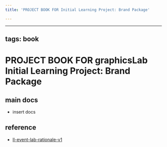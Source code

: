 ```yaml
---
title: 'PROJECT BOOK FOR Initial Learning Project: Brand Package'

---
```



---
tags: book
---

PROJECT BOOK FOR graphicsLab Initial Learning Project: Brand Package
===

main docs
---

- insert docs

reference
---

- [ll-event-lab-rationale-v1](/AunryFEcRm6SG8qAbHAyIw)

